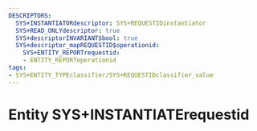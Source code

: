 ```yaml
---
DESCRIPTORS:
  SYS+INSTANTIATORdescriptor: SYS+REQUESTIDinstantiator
  SYS+READ_ONLYdescriptor: true
  SYS+descriptorINVARIANT$bool: true
  SYS+descriptor_mapREQUESTID$operationid:
    SYS+ENTITY_REPORTrequestid:
    - ENTITY_REPORToperationid
tags:
- SYS+ENTITY_TYPEclassifier/SYS+REQUESTIDclassifier_value
---
```

# Entity SYS+INSTANTIATErequestid

